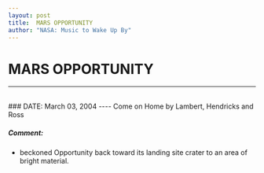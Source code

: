 ```yaml
---
layout: post
title:  MARS OPPORTUNITY
author: "NASA: Music to Wake Up By"
---
```


# MARS OPPORTUNITY
----
<br/>
### DATE: March 03, 2004
----
Come on Home by Lambert, Hendricks and Ross

##### Comment:
* beckoned Opportunity back toward its landing site crater to an area of bright material.
